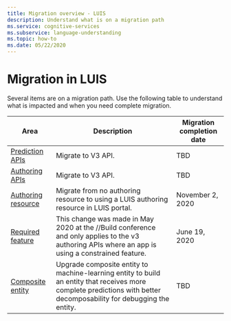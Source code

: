 ```yaml
---
title: Migration overview - LUIS
description: Understand what is on a migration path
ms.service: cognitive-services
ms.subservice: language-understanding
ms.topic: how-to
ms.date: 05/22/2020
---
```


# Migration in LUIS

Several items are on a migration path. Use the following table to understand what is impacted and when you need complete migration.

|Area|Description|Migration completion date|
|--|--|--|
|[Prediction APIs](luis-migration-api-v3.md)|Migrate to V3 API.|TBD|
|[Authoring APIs](luis-migration-authoring-entities.md)|Migrate to V3 API.|TBD|
|[Authoring resource](luis-migration-authoring.md)|Migrate from no authoring resource to using a LUIS authoring resource in LUIS portal.|November 2, 2020 |
|[Required feature](luis-migration-authoring-entities.md#api-change-constraint-replaced-with-required-feature)|This change was made in May 2020 at the //Build conference and only applies to the v3 authoring APIs where an app is using a constrained feature.|June 19, 2020|
|[Composite entity](migrate-from-composite-entity.md)|Upgrade composite entity to machine-learning entity to build an entity that receives more complete predictions with better decomposability for debugging the entity.|TBD|
